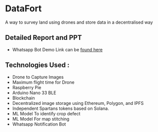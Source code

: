 # DataFort

A way to survey land using drones and store data in a decentralised way


## Detailed Report and PPT
- Whatsapp Bot Demo Link can be [found here]( https://drive.google.com/file/d/107VHzNkMihFvJpOT1gdAktwc6ajJsVzL/view?usp=sharing)


## Technologies Used :
- Drone to Capture Images 
- Maximum flight time for Drone
- Raspberry Pie
- Arduino Nano 33 BLE
- Blockchain 
- Decentralized image storage using Ethereum, Polygon, and IPFS
- Independent Spartans tokens based on Solana.
- ML Model To identify crop defect
- ML Model For map stitching
- Whatsapp Notification Bot




